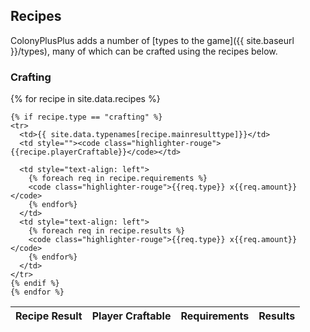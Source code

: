 ## Recipes

ColonyPlusPlus adds a number of [types to the game]({{ site.baseurl }}/types), many of which can be crafted using the recipes below. 

### Crafting

<table>
  <thead>
    <tr>
      <th>Recipe Result</th>
      <th style="text-align: left">Player Craftable</th>
      <th style="text-align: left">Requirements</th>
      <th style="text-align: left">Results</th>
    </tr>
  </thead>
  <tbody>
  	{% for recipe in site.data.recipes %}

  	{% if recipe.type == "crafting" %}
    <tr>
      <td>{{ site.data.typenames[recipe.mainresulttype]}}</td>
      <td style=""><code class="highlighter-rouge">{{recipe.playerCraftable}}</code></td>
      
      <td style="text-align: left">
        {% foreach req in recipe.requirements %}
        <code class="highlighter-rouge">{{req.type}} x{{req.amount}}</code>
        {% endfor%}
      </td>
      <td style="text-align: left">
        {% foreach req in recipe.results %}
        <code class="highlighter-rouge">{{req.type}} x{{req.amount}}</code>
        {% endfor%}
      </td>
    </tr>
    {% endif %}
    {% endfor %}
  </tbody>
</table>
